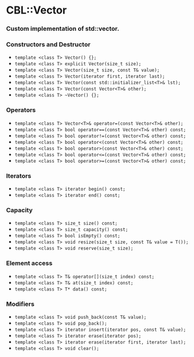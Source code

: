 # CBL::Vector
### Custom implementation of std::vector.

### Constructors and Destructor
- ```template <class T> Vector() {};```
- ```template <class T> explicit Vector(size_t size);```
- ```template <class T> Vector(size_t size, const T& value);```
- ```template <class T> Vector(iterator first, iterator last);```
- ```template <class T> Vector(const std::initializer_list<T>& lst);```
- ```template <class T> Vector(const Vector<T>& other);```
- ```template <class T> ~Vector() {};```


### Operators
- ```template <class T> Vector<T>& operator=(const Vector<T>& other);```
- ```template <class T> bool operator==(const Vector<T>& other) const;```
- ```template <class T> bool operator!=(const Vector<T>& other) const;```
- ```template <class T> bool operator<(const Vector<T>& other) const;```
- ```template <class T> bool operator>(const Vector<T>& other) const;```
- ```template <class T> bool operator<=(const Vector<T>& other) const;```
- ```template <class T> bool operator>=(const Vector<T>& other) const;```

### Iterators
- ```template <class T> iterator begin() const;```
- ```template <class T> iterator end() const;```
    
### Capacity 
- ```template <class T> size_t size() const;```
- ```template <class T> size_t capacity() const;```
- ```template <class T> bool isEmpty() const;```
- ```template <class T> void resize(size_t size, const T& value = T());```
- ```template <class T> void reserve(size_t size);```

### Element access
- ```template <class T> T& operator[](size_t index) const;```
- ```template <class T> T& at(size_t index) const;```
- ```template <class T> T* data() const;```
    
    
### Modifiers
- ```template <class T> void push_back(const T& value);```
- ```template <class T> void pop_back();```
- ```template <class T> iterator insert(iterator pos, const T& value);```
- ```template <class T> iterator erase(iterator pos);```
- ```template <class T> iterator erase(iterator first, iterator last);```
- ```template <class T> void clear();```
    


    
    
    
    
    
    
    
    
